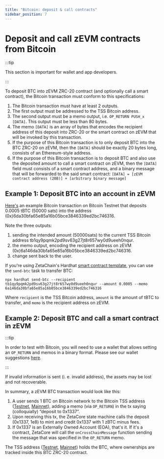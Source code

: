 ```yaml
---
title: "Bitcoin: deposit & call contracts"
sidebar_position: 7
---
```


# Deposit and call zEVM contracts from Bitcoin

:::tip

This section is important for wallet and app developers.

:::

To deposit BTC into zEVM ZRC-20 contract (and optionally call a smart contract),
the Bitcoin transaction must conform to this specifications:

1. The Bitcoin transaction must have at least 2 outputs.
2. The first output must be addressed to the TSS Bitcoin address.
3. The second output must be a memo output, i.e. `OP_RETURN PUSH_x [DATA]`. This
   output must be less than 80 bytes.
4. The memo `[DATA]` is an array of bytes that encodes the recipient address of
   this deposit into ZRC-20 or the smart contract on zEVM that will be invoked
   by this transaction.
5. If the purpose of this Bitcoin transaction is to only deposit BTC into the
   BTC ZRC-20 on zEVM, then the `[DATA]` should be exactly 20 bytes long,
   consists of an Ethereum-style address.
6. If the purpose of this Bitcoin transaction is to deposit BTC and also use the
   deposited amount to call a smart contract on zEVM, then the `[DATA]` field
   must consists of a smart contract address, and a binary message that will be
   forwarded to the said smart contract:
   `[DATA] = [zEVM contract address (20B)] + [arbitrary binary message]`

## Example 1: Deposit BTC into an account in zEVM

[Here's](https://blockstream.info/testnet/tx/952d60fd9efc1aad4b87a8a7a6d57a972d49e084de8b5dc524e163216c11c04f?expand)
an example Bitcoin transaction on Bitcoin Testnet that deposits 0.0005 tBTC
(50000 sats) into the address (0x)6da30bfa65e85a16b05bce3846339ed2bc746316.

Note the three outputs:

1. sending the intended amount (50000sats) to the current TSS Bitcoin address
   tb1qy9pqmk2pd9sv63g27jt8r657wy0d9ueeh0nqur.
2. the memo output, encoding the recipient address on zEVM
   (0x)6a146da30bfa65e85a16b05bce3846339ed2bc746316.
3. change sent back to the user.

If you're using ZetaChain's Hardhat
[smart contract template](https://github.com/zeta-chain/template), you can use
the `send-btc` task to transfer BTC:

```
npx hardhat send-btc --recipient tb1qy9pqmk2pd9sv63g27jt8r657wy0d9ueeh0nqur --amount 0.0005 --memo 6a146da30bfa65e85a16b05bce3846339ed2bc746316
```

Where `recipient` is the TSS Bitcoin address, `amount` is the amount of tBTC to
transfer, and `memo` is the recipient address on zEVM.

## Example 2: Deposit BTC and call a smart contract in zEVM

:::tip

In order to test with Bitcoin, you will need to use a wallet that allows setting
an `OP_RETURN` and memos in a binary format. Please see our wallet suggestions
[here](/reference/wallets).

:::

If invalid information is sent (i. e. invalid address), the assets may be lost
and not recoverable.

In summary, a zEVM BTC transaction would look like this:

1. A user sends 1 BTC on Bitcoin network to the Bitcoin TSS address
   ([Testnet](/reference/testnet), [Mainnet](/reference/mainnet)), adding a memo
   (via `OP_RETURN`) in the tx saying (colloquially) “deposit to 0x1337”.
2. Upon receiving this tx, the ZetaCore state machine calls the deposit (0x1337,
   1e8) to mint and credit 0x1337 with 1 zBTC minus fees.
3. If 0x1337 is an Externally Owned Account (EOA), that's it. If it's a
   contract, ZetaCore will call the `onCrossChainMessage` function sending the
   message that was specified in the `OP_RETURN` memo.

The TSS address ([Testnet](/reference/testnet), [Mainnet](/reference/mainnet))
holds the BTC, where ownerships are tracked inside this BTC ZRC-20 contract.
